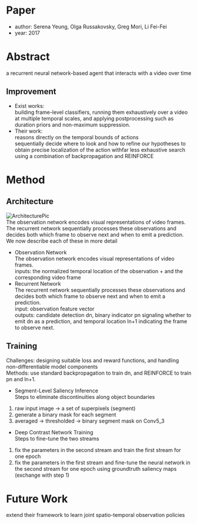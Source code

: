 # Paper
* author: Serena Yeung, Olga Russakovsky, Greg Mori, Li Fei-Fei
* year: 2017

# Abstract
a recurrent neural network-based agent that interacts with a video over time  

## Improvement  
* Exist works:  
building frame-level classifiers, running them exhaustively over a video at multiple temporal scales, and applying postprocessing such as duration priors and non-maximum suppression.  
* Their work:   
reasons directly on the temporal bounds of actions  
sequentially decide where to look and how to refine our hypotheses to obtain precise localization of the action withfar less exhaustive search  
using a combination of backpropagation and REINFORCE  

# Method  
## Architecture
![ArchitecturePic](https://github.com/VickyPapa/paper/blob/master/pic/EndtoendLearningofActionDetectionfromFrameGlimpsesinVideos.png)  
 The observation network encodes visual representations of video frames. The recurrent network sequentially processes these observations and decides both which
frame to observe next and when to emit a prediction. We
now describe each of these in more detail
* Observation Network  
The observation network encodes visual representations of video frames.  
inputs: the normalized temporal location of the observation + and the corresponding video frame  
* Recurrent Network  
The recurrent network sequentially processes these observations and decides both which frame to observe next and when to emit a prediction.  
input: observation feature vector  
outputs: candidate detection dn, binary indicator pn signaling whether to emit dn as a prediction, and temporal location ln+1 indicating the frame to observe next.  
## Training
Challenges: designing suitable loss and reward functions, and handling non-differentiable model components  
Methods: use standard backpropagation to train dn, and REINFORCE to train pn and ln+1.
* Segment-Level Saliency Inference  
Steps to eliminate discontinuities along object boundaries
1. raw input image -> a set of superpixels (segment)
2. generate a binary mask for each segment
3. averaged -> thresholded -> binary segment mask on Conv5_3
* Deep Contrast Network Training  
Steps to fine-tune the two streams  
1. fix the parameters in the second stream and train the first stream for one epoch  
2. fix the parameters in the first stream and fine-tune the neural network in the second stream for one epoch using groundtruth saliency maps (exchange with step 1)  

# Future Work  
extend their framework to learn joint spatio-temporal observation policies  
